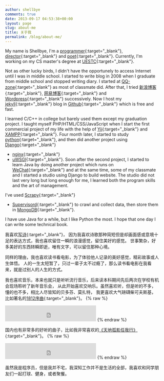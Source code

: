 ```yaml
---
author: shellbye
comments: true
date: 2013-09-17 04:53:38+00:00
layout: page
slug: about-me
title: 关于我
permalink: /blog/about-me/
---
```


My name is Shellbye, I'm a [programmer](https://github.com/Shellbye){:target="_blank"}, 
[director](/blog/direct-era/){:target="_blank"} and 
[poet](/blog/poet/){:target="_blank"}.
Currently, I'm working on my CS master's degree at [UESTC](http://www.uestc.edu.cn/){:target="_blank"}.


Not as other lucky birds, I didn't have the opportunely to access Internet until I was in middle school.
I started to write blog in 2008 when I graduate from middle school and stopped writing diary. 
I started at [QQ-zone](http://qzone.qq.com/){:target="_blank"} as most of classmate did. 
After that, I tried [新浪博客](http://blog.sina.com.cn/){:target="_blank"}, 
[网易博客](http://blog.163.com/){:target="_blank"} 
and [Wordpress](https://wordpress.com/){:target="_blank"} successively. 
Now I host my [jekyll](http://jekyllrb.com/){:target="_blank"}
blog in [Github](https://pages.github.com/){:target="_blank"} which is free and fast.


I learned C/C++ in college but barely used them except my graduation project. 
I taught myself PHP/HTML/CSS/JavaScript when I start the first commercial project of my life 
with the help of [Yii](http://www.yiiframework.com/){:target="_blank"} 
and [XAMPP](https://www.apachefriends.org/index.html){:target="_blank"}.
Four month later, I started to study [python](https://www.python.org/){:target="_blank"}, 
and then did another project using [Django](https://www.djangoproject.com/){:target="_blank"} 
+ [nginx](http://nginx.org/){:target="_blank"} 
+ [uWSGI](https://uwsgi-docs.readthedocs.org/en/latest/){:target="_blank"}.
Soon after the second project, I started to learn Java by doing another project 
which runs on [WeChat](http://weixin.qq.com/){:target="_blank"} and at the same time, 
some of my classmate and I started a studio using Django to build website. 
The studio did not last very long but long enough for me, 
I learned both the program skills and the art of management.

I've used [Scrapy](http://doc.scrapy.org/en/master/index.html){:target="_blank"} 
+ [Supervisord](http://supervisord.org/){:target="_blank"} to crawl and collect data, 
then store them in [MongoDB](https://www.mongodb.org/){:target="_blank"}.


I have use Java for a while, but I like Python the most. 
I hope that one day I can write some technical book.


我喜欢[写诗](http://www.google.com/search?q=site:shellbye.com/blog/%20poetry){:target="_blank"}，
因为我喜欢诗歌那种简短但是却画面感或意境十足的表达方式，我也喜欢留住一瞬的浪漫感觉，留住美好的感觉。
世事繁杂，好多美好的东西转瞬即逝，唯有文字，可以留住那种心境。

同样的理由，我也喜欢读书看电影，为了体验他人记录的美好感觉，精彩故事或人生体悟。
人的一生太短暂了，只过一辈子太不过瘾了，那么读书看电影在我看来，就是过别人的人生的方式。

我也喜欢音乐，本来也就只是听听流行音乐，后来读本科期间先后两次在学校有机会现场聆听了新年音乐会，
从此开始喜欢交响乐。虽然喜欢听，但是听的不多，懂的也不多，相比人尽皆知的贝多芬、莫扎特，
我更喜欢大气磅礴柴可夫斯基，比如著名的[1812序曲](http://en.wikipedia.org/wiki/1812_Overture){:target="_blank"}。
{% raw %}
<iframe frameborder="no" border="0" marginwidth="0" marginheight="0" width="298" height="52" src="http://music.163.com/outchain/player?type=2&id=26090129&auto=0&height=32"></iframe>
{% endraw %}

国内也有非常多的好听的曲子，比如我非常喜欢的[《天地孤影任我行》](http://music.163.com/#/song/68302/){:target="_blank"}。
{% raw %}
<iframe frameborder="no" border="0" marginwidth="0" marginheight="0" width="298" height="52" src="http://music.163.com/outchain/player?type=2&id=68302&auto=0&height=32"></iframe>
{% endraw %}

<p></p>

虽然我是程序员，但是我并不宅，我深知工作并不是生活的全部，我喜欢和同学朋友们一起打球、健身，或者聚餐。  
